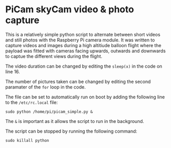 # PiCam skyCam video & photo capture

This is a relatively simple python script to alternate between short videos and still photos with the Raspberry Pi camera module.
It was written to capture videos and images during a high altitiude balloon flight where the payload was fitted with cameras facing upwards, outwards and downwards to captue the different views during the flight.

The video duration can be changed by editing the `sleep(x)` in the code on line 16.

The number of pictures taken can be changed by editing the second paramater of the `for` loop in the code.

The file can be set to automatically run on boot by adding the following line to the `/etc/rc.local` file:

`sudo python /home/pi/picam_simple.py &`

The `&` is important as it allows the script to run in the background.

The script can be stopped by running the following command:

`sudo killall python`

